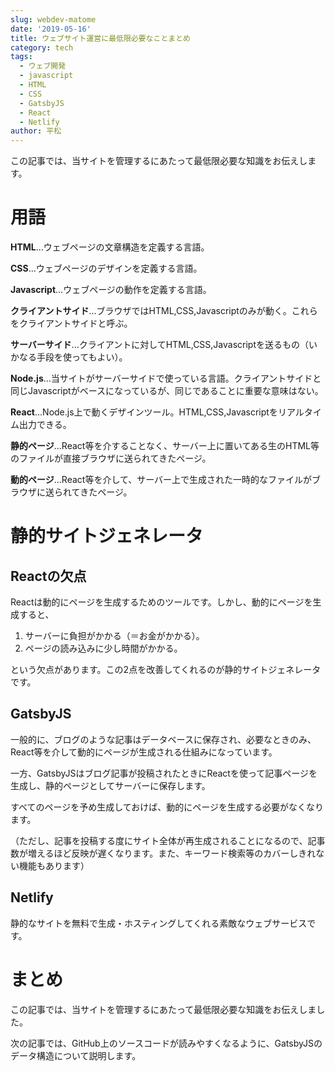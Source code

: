 ```yaml
---
slug: webdev-matome
date: '2019-05-16'
title: ウェブサイト運営に最低限必要なことまとめ
category: tech
tags:
  - ウェブ開発
  - javascript
  - HTML
  - CSS
  - GatsbyJS
  - React
  - Netlify
author: 平松
---
```

この記事では、当サイトを管理するにあたって最低限必要な知識をお伝えします。



# 用語

**HTML**...ウェブページの文章構造を定義する言語。


**CSS**...ウェブページのデザインを定義する言語。


**Javascript**...ウェブページの動作を定義する言語。


**クライアントサイド**...ブラウザではHTML,CSS,Javascriptのみが動く。これらをクライアントサイドと呼ぶ。


**サーバーサイド**...クライアントに対してHTML,CSS,Javascriptを送るもの（いかなる手段を使ってもよい）。


**Node.js**...当サイトがサーバーサイドで使っている言語。クライアントサイドと同じJavascriptがベースになっているが、同じであることに重要な意味はない。


**React**...Node.js上で動くデザインツール。HTML,CSS,Javascriptをリアルタイム出力できる。


**静的ページ**...React等を介することなく、サーバー上に置いてある生のHTML等のファイルが直接ブラウザに送られてきたページ。


**動的ページ**...React等を介して、サーバー上で生成された一時的なファイルがブラウザに送られてきたページ。



# 静的サイトジェネレータ

## Reactの欠点

Reactは動的にページを生成するためのツールです。しかし、動的にページを生成すると、

1. サーバーに負担がかかる（＝お金がかかる）。
2. ページの読み込みに少し時間がかかる。

という欠点があります。この2点を改善してくれるのが静的サイトジェネレータです。



## GatsbyJS

一般的に、ブログのような記事はデータベースに保存され、必要なときのみ、React等を介して動的にページが生成される仕組みになっています。


一方、GatsbyJSはブログ記事が投稿されたときにReactを使って記事ページを生成し、静的ページとしてサーバーに保存します。


すべてのページを予め生成しておけば、動的にページを生成する必要がなくなります。


（ただし、記事を投稿する度にサイト全体が再生成されることになるので、記事数が増えるほど反映が遅くなります。また、キーワード検索等のカバーしきれない機能もあります）



## Netlify

静的なサイトを無料で生成・ホスティングしてくれる素敵なウェブサービスです。



# まとめ

この記事では、当サイトを管理するにあたって最低限必要な知識をお伝えしました。


次の記事では、GitHub上のソースコードが読みやすくなるように、GatsbyJSのデータ構造について説明します。
